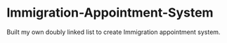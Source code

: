 # Immigration-Appointment-System
Built my own doubly linked list to create Immigration appointment system.
